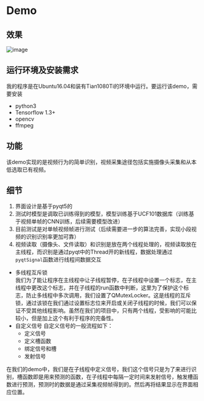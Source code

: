 # Demo
## 效果

![image](https://github.com/lhzhong/ActionRecogDemo/blob/master/demo.gif)

## 运行环境及安装需求
我的程序是在Ubuntu16.04和装有Tian1080Ti的环境中运行。要运行该demo，需要安装
* python3
* Tensorflow 1.3+
* opencv
* ffmpeg

## 功能
该demo实现的是视频行为的简单识别，视频采集途径包括实施摄像头采集和从本低选取已有视频。

## 细节
1. 界面设计是基于pyqt5的
2. 测试时模型是调取已训练得到的模型，模型训练基于UCF101数据库（训练基于视频单帧的CNN训练，后续需要模型改进）
3. 目前测试是对单帧视频帧进行测试（后续需要进一步的算法完善，实现小段视频的识别识别率更加可靠）
4. 视频读取（摄像头、文件读取）和识别是放在两个线程处理的，视频读取放在主线程，而识别是通过pyqt中的Thread开的新线程，数据处理通过`pyqtSignal`函数进行线程间数据交互
* 多线程互斥锁  
我们为了能让程序在主线程中让子线程暂停，在子线程中设置一个标志，在主线程中更改这个标志，并在子线程的run函数中判断，这里为了保护这个标志，防止多线程中多次调用，我们设置了QMutexLocker。这是线程的互斥锁，通过该锁在我们通过设置标志位来开启或关闭子线程的时候，我们可以保证不受其他线程影响。虽然在我们的项目中，只有两个线程，受影响的可能比较小，但是加上这个有利于程序的完备性。
* 自定义信号
自定义信号的一般流程如下： 
  * 定义信号 
  * 定义槽函数 
  * 绑定信号和槽 
  * 发射信号

在我们的demo中，我们是在子线程中定义信号，我们这个信号只是为了来进行识别，槽函数即是用来预测的函数，在子线程中每隔一定时间来发射信号，触发槽函数进行预测，预测时的数据是通过采集视频帧得到的。然后再将结果显示在界面相应位置。
